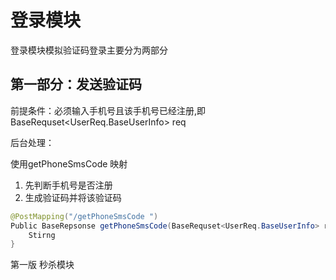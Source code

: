 # 登录模块

登录模块模拟验证码登录主要分为两部分

## 第一部分：发送验证码

前提条件：必须输入手机号且该手机号已经注册,即BaseRequset<UserReq.BaseUserInfo> req

后台处理：

使用getPhoneSmsCode 映射

1. 先判断手机号是否注册
2. 生成验证码并将该验证码

```java
@PostMapping("/getPhoneSmsCode ")
Public BaseRepsonse getPhoneSmsCode(BaseRequset<UserReq.BaseUserInfo> req）{
    Stirng
}
```


第一版 秒杀模块
```java


```
